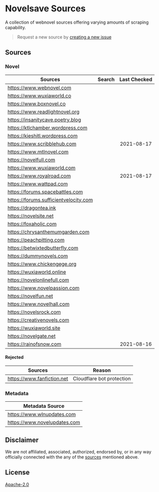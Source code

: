 # Novelsave Sources

A collection of webnovel sources offering varying amounts of scraping capability.

> Request a new source by [creating a new issue](https://github.com/mHaisham/novelsave_sources/issues/new/choose)

## Sources

### Novel

| Sources                               | Search | Last Checked |
| ------------------------------------- | :----: | :--: |
| https://www.webnovel.com              |        |  |
| https://www.wuxiaworld.co             |        |  |
| https://www.boxnovel.co               |        |  |
| https://www.readlightnovel.org        |        |  |
| https://insanitycave.poetry.blog      |        |  |
| https://ktlchamber.wordpress.com      |        |  |
| https://kieshitl.wordpress.com        |        |  |
| https://www.scribblehub.com           |        | 2021-08-17 |
| https://www.mtlnovel.com              |        |  |
| https://novelfull.com                 |        |  |
| https://www.wuxiaworld.com            |        |  |
| https://www.royalroad.com             |        | 2021-08-17 |
| https://www.wattpad.com               |        |  |
| https://forums.spacebattles.com       |        |  |
| https://forums.sufficientvelocity.com |        |  |
| https://dragontea.ink                 |        |  |
| https://novelsite.net                 |        |  |
| https://foxaholic.com                 |        |  |
| https://chrysanthemumgarden.com       |        |  |
| https://peachpitting.com              |        |  |
| https://betwixtedbutterfly.com        |        |  |
| https://dummynovels.com               |        |  |
| https://www.chickengege.org           |        |  |
| https://wuxiaworld.online             |        |  |
| https://novelonlinefull.com           |        |  |
| https://www.novelpassion.com          |        |  |
| https://novelfun.net                  |        |  |
| https://www.novelhall.com             |        |  |
| https://novelsrock.com                |        |  |
| https://creativenovels.com            |        |  |
| https://wuxiaworld.site               |        |  |
| https://novelgate.net                 |        |  |
| https://rainofsnow.com                |        | 2021-08-16 |

#### Rejected

| Sources                                   | Reason                    |
| ----------------------------------------- | ------------------------- |
| https://www.fanfiction.net                | Cloudflare bot protection |

### Metadata

| Metadata Source              |
| ---------------------------- |
| https://www.wlnupdates.com   |
| https://www.novelupdates.com |

## Disclaimer

We are not affiliated, associated, authorized, endorsed by, or in any way officially connected with the any of the [sources](#sources) mentioned above.

## License

[Apache-2.0](https://github.com/mHaisham/novelsave_sources/blob/master/LICENSE)